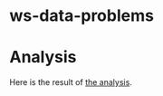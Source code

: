 # ws-data-problems

# Analysis
Here is the result of [the analysis](http://htmlpreview.github.com/?https://github.com/mbdata/spark-sql-ads/blob/master/Spark%20SQL%20Car%20Ads%20Project.html).
